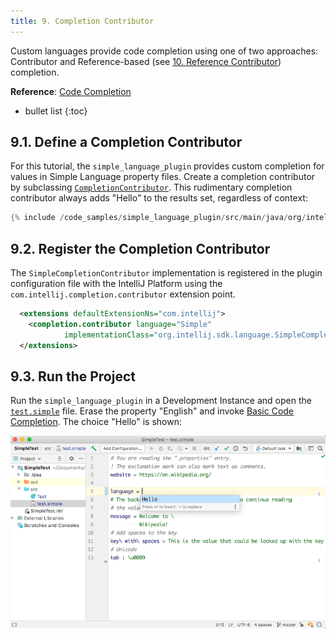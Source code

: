 ```yaml
---
title: 9. Completion Contributor
---
```

<!-- Copyright 2000-2020 JetBrains s.r.o. and other contributors. Use of this source code is governed by the Apache 2.0 license that can be found in the LICENSE file. -->

Custom languages provide code completion using one of two approaches: Contributor and Reference-based (see [10. Reference Contributor](reference_contributor.md)) completion.

**Reference**: [Code Completion](/reference_guide/custom_language_support/code_completion.md)

* bullet list
{:toc}

## 9.1. Define a Completion Contributor
For this tutorial, the `simple_language_plugin` provides custom completion for values in Simple Language property files.
Create a completion contributor by subclassing [`CompletionContributor`](upsource:///platform/analysis-api/src/com/intellij/codeInsight/completion/CompletionContributor.java).
This rudimentary completion contributor always adds "Hello" to the results set, regardless of context:

```java
{% include /code_samples/simple_language_plugin/src/main/java/org/intellij/sdk/language/SimpleCompletionContributor.java %}
```

## 9.2. Register the Completion Contributor
The `SimpleCompletionContributor` implementation is registered in the plugin configuration file with the IntelliJ Platform using the `com.intellij.completion.contributor` extension point.

```xml
  <extensions defaultExtensionNs="com.intellij">
    <completion.contributor language="Simple"
            implementationClass="org.intellij.sdk.language.SimpleCompletionContributor"/>
  </extensions>
```

## 9.3. Run the Project
Run the `simple_language_plugin` in a Development Instance and open the [`test.simple`](/tutorials/custom_language_support/lexer_and_parser_definition.md#run-the-project) file.
Erase the property "English" and invoke [Basic Code Completion](https://www.jetbrains.com/help/idea/auto-completing-code.html#invoke-basic-completion).
The choice "Hello" is shown:

![Completion](img/completion.png)
